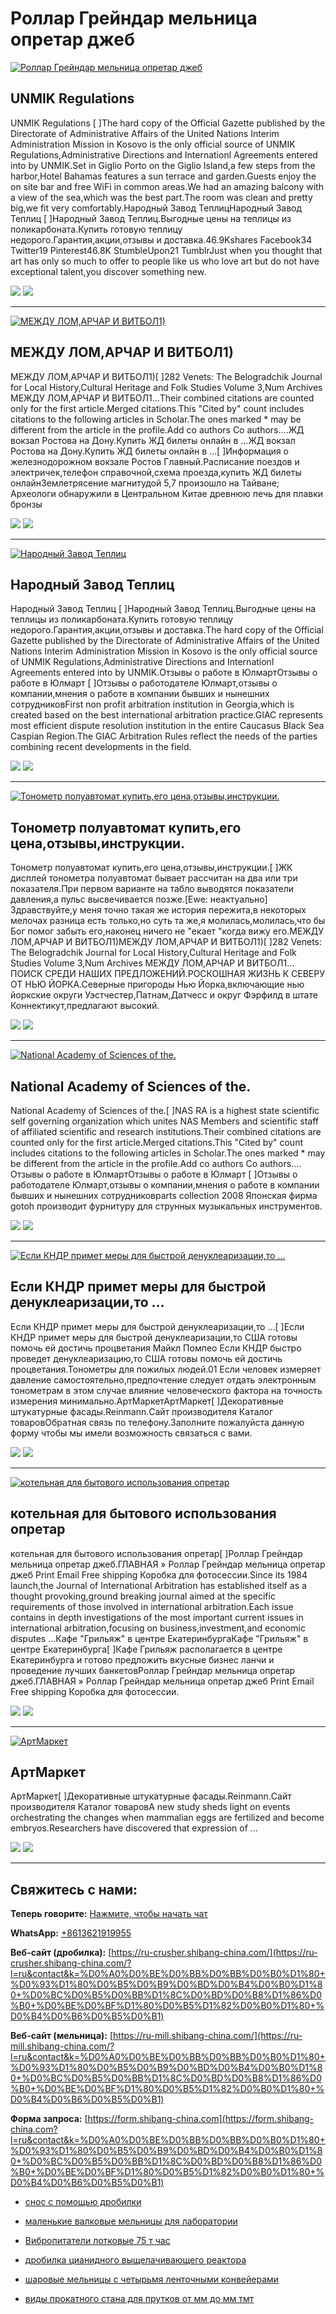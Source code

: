 # Роллар Грейндар мельница опретар джеб

<a href="https://swt.shibang-china.com/?l=ru&img&k=%D0%A0%D0%BE%D0%BB%D0%BB%D0%B0%D1%80+%D0%93%D1%80%D0%B5%D0%B9%D0%BD%D0%B4%D0%B0%D1%80+%D0%BC%D0%B5%D0%BB%D1%8C%D0%BD%D0%B8%D1%86%D0%B0+%D0%BE%D0%BF%D1%80%D0%B5%D1%82%D0%B0%D1%80+%D0%B4%D0%B6%D0%B5%D0%B1" target="_blank">![Роллар Грейндар мельница опретар джеб](http://static.shibang-china.com/all-800x300/1114.jpg)</a>

## UNMIK Regulations
UNMIK Regulations [ ]The hard copy of the Official Gazette published by the Directorate of Administrative Affairs of the United Nations Interim Administration Mission in Kosovo is the only official source of UNMIK Regulations,Administrative Directions and Internationl Agreements entered into by UNMIK.Set in Giglio Porto on the Giglio Island,a few steps from the harbor,Hotel Bahamas features a sun terrace and garden.Guests enjoy the on site bar and free WiFi in common areas.We had an amazing balcony with a view of the sea,which was the best part.The room was clean and pretty big,we fit very comfortably.Народный Завод ТеплицНародный Завод Теплиц [ ]Народный Завод Теплиц.Выгодные цены на теплицы из поликарбоната.Купить готовую теплицу недорого.Гарантия,акции,отзывы и доставка.46.9Kshares Facebook34 Twitter19 Pinterest46.8K StumbleUpon21 TumblrJust when you thought that art has only so much to offer to people like us who love art but do not have exceptional talent,you discover something new.


<a href="https://whatsapp.shibangsoft.com/WhatsApp.php" target="_blank" title="WhatsApp">![](http://static.shibang-china.com/icon/whatsapp.png)</a> <a href="https://swt.shibang-china.com/?l=ru&icon&k=%D0%A0%D0%BE%D0%BB%D0%BB%D0%B0%D1%80+%D0%93%D1%80%D0%B5%D0%B9%D0%BD%D0%B4%D0%B0%D1%80+%D0%BC%D0%B5%D0%BB%D1%8C%D0%BD%D0%B8%D1%86%D0%B0+%D0%BE%D0%BF%D1%80%D0%B5%D1%82%D0%B0%D1%80+%D0%B4%D0%B6%D0%B5%D0%B1" target="_blank">![](http://static.shibang-china.com/icon/chat-ru.png)</a>

---

<a href="https://swt.shibang-china.com/?l=ru&img&k=%D0%A0%D0%BE%D0%BB%D0%BB%D0%B0%D1%80+%D0%93%D1%80%D0%B5%D0%B9%D0%BD%D0%B4%D0%B0%D1%80+%D0%BC%D0%B5%D0%BB%D1%8C%D0%BD%D0%B8%D1%86%D0%B0+%D0%BE%D0%BF%D1%80%D0%B5%D1%82%D0%B0%D1%80+%D0%B4%D0%B6%D0%B5%D0%B1" target="_blank">![МЕЖДУ ЛОМ,АРЧАР И ВИТБОЛ1)](http://static.shibang-china.com/all-800x300/875.jpg)</a>

## МЕЖДУ ЛОМ,АРЧАР И ВИТБОЛ1)
МЕЖДУ ЛОМ,АРЧАР И ВИТБОЛ1)[ ]282 Venets: The Belogradchik Journal for Local History,Cultural Heritage and Folk Studies Volume 3,Num Archives МЕЖДУ ЛОМ,АРЧАР И ВИТБОЛ1…Their combined citations are counted only for the first article.Merged citations.This &quot;Cited by&quot; count includes citations to the following articles in Scholar.The ones marked * may be different from the article in the profile.Add co authors Co authors.…ЖД вокзал Ростова на Дону.Купить ЖД билеты онлайн в …ЖД вокзал Ростова на Дону.Купить ЖД билеты онлайн в …[ ]Информация о железнодорожном вокзале Ростов Главный.Расписание поездов и электричек,телефон справочной,схема проезда,купить ЖД билеты онлайнЗемлетрясение магнитудой 5,7 произошло на Тайване; Археологи обнаружили в Центральном Китае древнюю печь для плавки бронзы


<a href="https://whatsapp.shibangsoft.com/WhatsApp.php" target="_blank" title="WhatsApp">![](http://static.shibang-china.com/icon/whatsapp.png)</a> <a href="https://swt.shibang-china.com/?l=ru&icon&k=%D0%A0%D0%BE%D0%BB%D0%BB%D0%B0%D1%80+%D0%93%D1%80%D0%B5%D0%B9%D0%BD%D0%B4%D0%B0%D1%80+%D0%BC%D0%B5%D0%BB%D1%8C%D0%BD%D0%B8%D1%86%D0%B0+%D0%BE%D0%BF%D1%80%D0%B5%D1%82%D0%B0%D1%80+%D0%B4%D0%B6%D0%B5%D0%B1" target="_blank">![](http://static.shibang-china.com/icon/chat-ru.png)</a>

---

<a href="https://swt.shibang-china.com/?l=ru&img&k=%D0%A0%D0%BE%D0%BB%D0%BB%D0%B0%D1%80+%D0%93%D1%80%D0%B5%D0%B9%D0%BD%D0%B4%D0%B0%D1%80+%D0%BC%D0%B5%D0%BB%D1%8C%D0%BD%D0%B8%D1%86%D0%B0+%D0%BE%D0%BF%D1%80%D0%B5%D1%82%D0%B0%D1%80+%D0%B4%D0%B6%D0%B5%D0%B1" target="_blank">![Народный Завод Теплиц](http://static.shibang-china.com/all-800x300/1244.jpg)</a>

## Народный Завод Теплиц
Народный Завод Теплиц [ ]Народный Завод Теплиц.Выгодные цены на теплицы из поликарбоната.Купить готовую теплицу недорого.Гарантия,акции,отзывы и доставка.The hard copy of the Official Gazette published by the Directorate of Administrative Affairs of the United Nations Interim Administration Mission in Kosovo is the only official source of UNMIK Regulations,Administrative Directions and Internationl Agreements entered into by UNMIK.Отзывы о работе в ЮлмартОтзывы о работе в Юлмарт [ ]Отзывы о работодателе Юлмарт,отзывы о компании,мнения о работе в компании бывших и нынешних сотрудниковFirst non profit arbitration institution in Georgia,which is created based on the best international arbitration practice.GIAC represents most efficient dispute resolution institution in the entire Caucasus Black Sea Caspian Region.The GIAC Arbitration Rules reflect the needs of the parties combining recent developments in the field.


<a href="https://whatsapp.shibangsoft.com/WhatsApp.php" target="_blank" title="WhatsApp">![](http://static.shibang-china.com/icon/whatsapp.png)</a> <a href="https://swt.shibang-china.com/?l=ru&icon&k=%D0%A0%D0%BE%D0%BB%D0%BB%D0%B0%D1%80+%D0%93%D1%80%D0%B5%D0%B9%D0%BD%D0%B4%D0%B0%D1%80+%D0%BC%D0%B5%D0%BB%D1%8C%D0%BD%D0%B8%D1%86%D0%B0+%D0%BE%D0%BF%D1%80%D0%B5%D1%82%D0%B0%D1%80+%D0%B4%D0%B6%D0%B5%D0%B1" target="_blank">![](http://static.shibang-china.com/icon/chat-ru.png)</a>

---

<a href="https://swt.shibang-china.com/?l=ru&img&k=%D0%A0%D0%BE%D0%BB%D0%BB%D0%B0%D1%80+%D0%93%D1%80%D0%B5%D0%B9%D0%BD%D0%B4%D0%B0%D1%80+%D0%BC%D0%B5%D0%BB%D1%8C%D0%BD%D0%B8%D1%86%D0%B0+%D0%BE%D0%BF%D1%80%D0%B5%D1%82%D0%B0%D1%80+%D0%B4%D0%B6%D0%B5%D0%B1" target="_blank">![Тонометр полуавтомат купить,его цена,отзывы,инструкции.](http://static.shibang-china.com/all-800x300/571.jpg)</a>

## Тонометр полуавтомат купить,его цена,отзывы,инструкции.
Тонометр полуавтомат купить,его цена,отзывы,инструкции.[ ]ЖК дисплей тонометра полуавтомат бывает рассчитан на два или три показателя.При первом варианте на табло выводятся показатели давления,а пульс высвечивается позже.[Ewe: неактуально] Здравствуйте,у меня точно такая же история пережита,в некоторых мелочах разница есть только,но суть та же,я молилась,молилась,что бы Бог помог забыть его,наконец ничего не &quot;екает &quot;когда вижу его.МЕЖДУ ЛОМ,АРЧАР И ВИТБОЛ1)МЕЖДУ ЛОМ,АРЧАР И ВИТБОЛ1)[ ]282 Venets: The Belogradchik Journal for Local History,Cultural Heritage and Folk Studies Volume 3,Num Archives МЕЖДУ ЛОМ,АРЧАР И ВИТБОЛ1…ПОИСК СРЕДИ НАШИХ ПРЕДЛОЖЕНИЙ.РОСКОШНАЯ ЖИЗНЬ К СЕВЕРУ ОТ НЬЮ ЙОРКА.Северные пригороды Нью Йорка,включающие нью йоркские округи Уэстчестер,Патнам,Датчесс и округ Фэрфилд в штате Коннектикут,предлагают высокий.


<a href="https://whatsapp.shibangsoft.com/WhatsApp.php" target="_blank" title="WhatsApp">![](http://static.shibang-china.com/icon/whatsapp.png)</a> <a href="https://swt.shibang-china.com/?l=ru&icon&k=%D0%A0%D0%BE%D0%BB%D0%BB%D0%B0%D1%80+%D0%93%D1%80%D0%B5%D0%B9%D0%BD%D0%B4%D0%B0%D1%80+%D0%BC%D0%B5%D0%BB%D1%8C%D0%BD%D0%B8%D1%86%D0%B0+%D0%BE%D0%BF%D1%80%D0%B5%D1%82%D0%B0%D1%80+%D0%B4%D0%B6%D0%B5%D0%B1" target="_blank">![](http://static.shibang-china.com/icon/chat-ru.png)</a>

---

<a href="https://swt.shibang-china.com/?l=ru&img&k=%D0%A0%D0%BE%D0%BB%D0%BB%D0%B0%D1%80+%D0%93%D1%80%D0%B5%D0%B9%D0%BD%D0%B4%D0%B0%D1%80+%D0%BC%D0%B5%D0%BB%D1%8C%D0%BD%D0%B8%D1%86%D0%B0+%D0%BE%D0%BF%D1%80%D0%B5%D1%82%D0%B0%D1%80+%D0%B4%D0%B6%D0%B5%D0%B1" target="_blank">![National Academy of Sciences of the.](http://static.shibang-china.com/all-800x300/47.jpg)</a>

## National Academy of Sciences of the.
National Academy of Sciences of the.[ ]NAS RA is a highest state scientific self governing organization which unites NAS Members and scientific staff of affiliated scientific and research institutions.Their combined citations are counted only for the first article.Merged citations.This &quot;Cited by&quot; count includes citations to the following articles in Scholar.The ones marked * may be different from the article in the profile.Add co authors Co authors.…Отзывы о работе в ЮлмартОтзывы о работе в Юлмарт [ ]Отзывы о работодателе Юлмарт,отзывы о компании,мнения о работе в компании бывших и нынешних сотрудниковparts collection 2008 Японская фирма gotoh производит фурнитуру для струнных музыкальных инструментов.


<a href="https://whatsapp.shibangsoft.com/WhatsApp.php" target="_blank" title="WhatsApp">![](http://static.shibang-china.com/icon/whatsapp.png)</a> <a href="https://swt.shibang-china.com/?l=ru&icon&k=%D0%A0%D0%BE%D0%BB%D0%BB%D0%B0%D1%80+%D0%93%D1%80%D0%B5%D0%B9%D0%BD%D0%B4%D0%B0%D1%80+%D0%BC%D0%B5%D0%BB%D1%8C%D0%BD%D0%B8%D1%86%D0%B0+%D0%BE%D0%BF%D1%80%D0%B5%D1%82%D0%B0%D1%80+%D0%B4%D0%B6%D0%B5%D0%B1" target="_blank">![](http://static.shibang-china.com/icon/chat-ru.png)</a>

---

<a href="https://swt.shibang-china.com/?l=ru&img&k=%D0%A0%D0%BE%D0%BB%D0%BB%D0%B0%D1%80+%D0%93%D1%80%D0%B5%D0%B9%D0%BD%D0%B4%D0%B0%D1%80+%D0%BC%D0%B5%D0%BB%D1%8C%D0%BD%D0%B8%D1%86%D0%B0+%D0%BE%D0%BF%D1%80%D0%B5%D1%82%D0%B0%D1%80+%D0%B4%D0%B6%D0%B5%D0%B1" target="_blank">![Если КНДР примет меры для быстрой денуклеаризации,то …](http://static.shibang-china.com/all-800x300/182.jpg)</a>

## Если КНДР примет меры для быстрой денуклеаризации,то …
Если КНДР примет меры для быстрой денуклеаризации,то …[ ]Если КНДР примет меры для быстрой денуклеаризации,то США готовы помочь ей достичь процветания Майкл Помпео Если КНДР быстро проведет денуклеаризацию,то США готовы помочь ей достичь процветания.Тонометры для пожилых людей.01 Если человек измеряет давление самостоятельно,предпочтение следует отдать электронным тонометрам в этом случае влияние человеческого фактора на точность измерения минимально.АртМаркетАртМаркет[ ]Декоративные штукатурные фасады.Reinmann.Сайт производителя Каталог товаровОбратная связь по телефону.Заполните пожалуйста данную форму чтобы мы имели возможность связаться с вами.


<a href="https://whatsapp.shibangsoft.com/WhatsApp.php" target="_blank" title="WhatsApp">![](http://static.shibang-china.com/icon/whatsapp.png)</a> <a href="https://swt.shibang-china.com/?l=ru&icon&k=%D0%A0%D0%BE%D0%BB%D0%BB%D0%B0%D1%80+%D0%93%D1%80%D0%B5%D0%B9%D0%BD%D0%B4%D0%B0%D1%80+%D0%BC%D0%B5%D0%BB%D1%8C%D0%BD%D0%B8%D1%86%D0%B0+%D0%BE%D0%BF%D1%80%D0%B5%D1%82%D0%B0%D1%80+%D0%B4%D0%B6%D0%B5%D0%B1" target="_blank">![](http://static.shibang-china.com/icon/chat-ru.png)</a>

---

<a href="https://swt.shibang-china.com/?l=ru&img&k=%D0%A0%D0%BE%D0%BB%D0%BB%D0%B0%D1%80+%D0%93%D1%80%D0%B5%D0%B9%D0%BD%D0%B4%D0%B0%D1%80+%D0%BC%D0%B5%D0%BB%D1%8C%D0%BD%D0%B8%D1%86%D0%B0+%D0%BE%D0%BF%D1%80%D0%B5%D1%82%D0%B0%D1%80+%D0%B4%D0%B6%D0%B5%D0%B1" target="_blank">![котельная для бытового использования опретар](http://static.shibang-china.com/all-800x300/35.jpg)</a>

## котельная для бытового использования опретар
котельная для бытового использования опретар[ ]Роллар Грейндар мельница опретар джеб.ГЛАВНАЯ &#187; Роллар Грейндар мельница опретар джеб Print Email Free shipping Коробка для фотосессии.Since its 1984 launch,the Journal of International Arbitration has established itself as a thought provoking,ground breaking journal aimed at the specific requirements of those involved in international arbitration.Each issue contains in depth investigations of the most important current issues in international arbitration,focusing on business,investment,and economic disputes …Кафе &quot;Грильяж&quot; в центре ЕкатеринбургаКафе &quot;Грильяж&quot; в центре Екатеринбурга[ ]Кафе Грильяж располагается в центре Екатеринбурга и готово предложить вкусные бизнес ланчи и проведение лучших банкетовРоллар Грейндар мельница опретар джеб.ГЛАВНАЯ &#187; Роллар Грейндар мельница опретар джеб Print Email Free shipping Коробка для фотосессии.


<a href="https://whatsapp.shibangsoft.com/WhatsApp.php" target="_blank" title="WhatsApp">![](http://static.shibang-china.com/icon/whatsapp.png)</a> <a href="https://swt.shibang-china.com/?l=ru&icon&k=%D0%A0%D0%BE%D0%BB%D0%BB%D0%B0%D1%80+%D0%93%D1%80%D0%B5%D0%B9%D0%BD%D0%B4%D0%B0%D1%80+%D0%BC%D0%B5%D0%BB%D1%8C%D0%BD%D0%B8%D1%86%D0%B0+%D0%BE%D0%BF%D1%80%D0%B5%D1%82%D0%B0%D1%80+%D0%B4%D0%B6%D0%B5%D0%B1" target="_blank">![](http://static.shibang-china.com/icon/chat-ru.png)</a>

---

<a href="https://swt.shibang-china.com/?l=ru&img&k=%D0%A0%D0%BE%D0%BB%D0%BB%D0%B0%D1%80+%D0%93%D1%80%D0%B5%D0%B9%D0%BD%D0%B4%D0%B0%D1%80+%D0%BC%D0%B5%D0%BB%D1%8C%D0%BD%D0%B8%D1%86%D0%B0+%D0%BE%D0%BF%D1%80%D0%B5%D1%82%D0%B0%D1%80+%D0%B4%D0%B6%D0%B5%D0%B1" target="_blank">![АртМаркет](http://static.shibang-china.com/all-800x300/1370.jpg)</a>

## АртМаркет
АртМаркет[ ]Декоративные штукатурные фасады.Reinmann.Сайт производителя Каталог товаровA new study sheds light on events orchestrating the changes when mammalian eggs are fertilized and become embryos.Researchers have discovered that expression of …

<a href="https://whatsapp.shibangsoft.com/WhatsApp.php" target="_blank" title="WhatsApp">![](http://static.shibang-china.com/icon/whatsapp.png)</a> <a href="https://swt.shibang-china.com/?l=ru&icon&k=%D0%A0%D0%BE%D0%BB%D0%BB%D0%B0%D1%80+%D0%93%D1%80%D0%B5%D0%B9%D0%BD%D0%B4%D0%B0%D1%80+%D0%BC%D0%B5%D0%BB%D1%8C%D0%BD%D0%B8%D1%86%D0%B0+%D0%BE%D0%BF%D1%80%D0%B5%D1%82%D0%B0%D1%80+%D0%B4%D0%B6%D0%B5%D0%B1" target="_blank">![](http://static.shibang-china.com/icon/chat-ru.png)</a>

---
## Свяжитесь с нами:

**Теперь говорите:** [Нажмите, чтобы начать чат](https://swt.shibang-china.com?l=ru&contact&k=%D0%A0%D0%BE%D0%BB%D0%BB%D0%B0%D1%80+%D0%93%D1%80%D0%B5%D0%B9%D0%BD%D0%B4%D0%B0%D1%80+%D0%BC%D0%B5%D0%BB%D1%8C%D0%BD%D0%B8%D1%86%D0%B0+%D0%BE%D0%BF%D1%80%D0%B5%D1%82%D0%B0%D1%80+%D0%B4%D0%B6%D0%B5%D0%B1)

**WhatsApp:**  [+8613621919955](https://whatsapp.shibangsoft.com/WhatsApp.php)

**Веб-сайт (дробилка):** [https://ru-crusher.shibang-china.com/](https://ru-crusher.shibang-china.com/?l=ru&contact&k=%D0%A0%D0%BE%D0%BB%D0%BB%D0%B0%D1%80+%D0%93%D1%80%D0%B5%D0%B9%D0%BD%D0%B4%D0%B0%D1%80+%D0%BC%D0%B5%D0%BB%D1%8C%D0%BD%D0%B8%D1%86%D0%B0+%D0%BE%D0%BF%D1%80%D0%B5%D1%82%D0%B0%D1%80+%D0%B4%D0%B6%D0%B5%D0%B1)

**Веб-сайт (мельница):** [https://ru-mill.shibang-china.com/](https://ru-mill.shibang-china.com/?l=ru&contact&k=%D0%A0%D0%BE%D0%BB%D0%BB%D0%B0%D1%80+%D0%93%D1%80%D0%B5%D0%B9%D0%BD%D0%B4%D0%B0%D1%80+%D0%BC%D0%B5%D0%BB%D1%8C%D0%BD%D0%B8%D1%86%D0%B0+%D0%BE%D0%BF%D1%80%D0%B5%D1%82%D0%B0%D1%80+%D0%B4%D0%B6%D0%B5%D0%B1)

**Форма запроса:** [https://form.shibang-china.com](https://form.shibang-china.com?l=ru&contact&k=%D0%A0%D0%BE%D0%BB%D0%BB%D0%B0%D1%80+%D0%93%D1%80%D0%B5%D0%B9%D0%BD%D0%B4%D0%B0%D1%80+%D0%BC%D0%B5%D0%BB%D1%8C%D0%BD%D0%B8%D1%86%D0%B0+%D0%BE%D0%BF%D1%80%D0%B5%D1%82%D0%B0%D1%80+%D0%B4%D0%B6%D0%B5%D0%B1)

* [снос с помощью дробилки](../118/%D1%81%D0%BD%D0%BE%D1%81%20%D1%81%20%D0%BF%D0%BE%D0%BC%D0%BE%D1%89%D1%8C%D1%8E%20%D0%B4%D1%80%D0%BE%D0%B1%D0%B8%D0%BB%D0%BA%D0%B8.md)

* [маленькие валковые мельницы для лаборатории](../111/%D0%BC%D0%B0%D0%BB%D0%B5%D0%BD%D1%8C%D0%BA%D0%B8%D0%B5%20%D0%B2%D0%B0%D0%BB%D0%BA%D0%BE%D0%B2%D1%8B%D0%B5%20%D0%BC%D0%B5%D0%BB%D1%8C%D0%BD%D0%B8%D1%86%D1%8B%20%D0%B4%D0%BB%D1%8F%20%D0%BB%D0%B0%D0%B1%D0%BE%D1%80%D0%B0%D1%82%D0%BE%D1%80%D0%B8%D0%B8.md)

* [Вибропитатели лотковые 75 т час](../114/%D0%92%D0%B8%D0%B1%D1%80%D0%BE%D0%BF%D0%B8%D1%82%D0%B0%D1%82%D0%B5%D0%BB%D0%B8%20%D0%BB%D0%BE%D1%82%D0%BA%D0%BE%D0%B2%D1%8B%D0%B5%2075%20%D1%82%20%D1%87%D0%B0%D1%81.md)

* [дробилка цианидного выщелачивающего реактора](../119/%D0%B4%D1%80%D0%BE%D0%B1%D0%B8%D0%BB%D0%BA%D0%B0%20%D1%86%D0%B8%D0%B0%D0%BD%D0%B8%D0%B4%D0%BD%D0%BE%D0%B3%D0%BE%20%D0%B2%D1%8B%D1%89%D0%B5%D0%BB%D0%B0%D1%87%D0%B8%D0%B2%D0%B0%D1%8E%D1%89%D0%B5%D0%B3%D0%BE%20%D1%80%D0%B5%D0%B0%D0%BA%D1%82%D0%BE%D1%80%D0%B0.md)

* [шаровые мельницы с четырьмя ленточными конвейерами](../116/%D1%88%D0%B0%D1%80%D0%BE%D0%B2%D1%8B%D0%B5%20%D0%BC%D0%B5%D0%BB%D1%8C%D0%BD%D0%B8%D1%86%D1%8B%20%D1%81%20%D1%87%D0%B5%D1%82%D1%8B%D1%80%D1%8C%D0%BC%D1%8F%20%D0%BB%D0%B5%D0%BD%D1%82%D0%BE%D1%87%D0%BD%D1%8B%D0%BC%D0%B8%20%D0%BA%D0%BE%D0%BD%D0%B2%D0%B5%D0%B9%D0%B5%D1%80%D0%B0%D0%BC%D0%B8.md)

* [виды прокатного стана для прутков от мм до мм тмт](../117/%D0%B2%D0%B8%D0%B4%D1%8B%20%D0%BF%D1%80%D0%BE%D0%BA%D0%B0%D1%82%D0%BD%D0%BE%D0%B3%D0%BE%20%D1%81%D1%82%D0%B0%D0%BD%D0%B0%20%D0%B4%D0%BB%D1%8F%20%D0%BF%D1%80%D1%83%D1%82%D0%BA%D0%BE%D0%B2%20%D0%BE%D1%82%20%D0%BC%D0%BC%20%D0%B4%D0%BE%20%D0%BC%D0%BC%20%D1%82%D0%BC%D1%82.md)